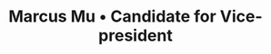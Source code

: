 ---
title: 'Marcus Mu • Candidate for Vice-president'
id: marcusmu
name: 'Marcus Mu'
position: Vice-president
video_length: '2:00'
youtube: lZ1_euxL-SA
biography: >
    I have always strived to live a holistic lifestyle, placing importance on both academics and extracurricular activities equally. Perhaps this can be attributed to my high-school days when nearly every student in Catholic High School was actively engaged in clubs and societies. It just so happened that my high school was especially encouraging when it comes to extracurricular activities. I guess I never left that culture behind even upon entering Sunway University in 2014 to pursue a degree in Computer Science.

    Within the first month of university life, I signed myself up to three different clubs representing my three main interests:Taekwondo, badminton and music. What began as a way of meeting new friends and filling up spare time evolved into a journey of honing my leadership and management skills. Most notably, I have been the president of the Sunway Badminton Club, Sunway Taekwondo Club and Sunway University Ensemble respectively. Taking the helm for three clubs has not only opened my eyes to various perspectives in leadership, but also showed me how much I still need to learn before I can become an effective and flexible leader.  


experiences:
    - title: President
      subtitle: Sunway University Ensemble
      year: 2017
    - title: President 
      subtitle: Sunway Taekwondo Club
      year: 2016
    - title: Marketing Executive
      subtitle: Sunway University Ensemble
      year: 2016
    - title: President
      subtitle: Sunway Badminton Club
      year: 2015
    - title: Vice President
      subtitle: Sunway Taekwondo Club
      year: 2014
    - title: President
      subtitle: Catholic High School Computer Club
      year: 2013
      
manifestos:
  
- title: Transparency
  content: There should be no veil between the students and the Student Council, in which everyone should be able to observe how the council operates, to understand its nature and function in the Sunway community.
- title: Feedback
  content: Given full transparency, students should be able to offer direct feedback to the Student Council in the hope of establishing a council that incorporates evaluation as an indispensable process to continuously improve itself to better serve the Sunway community.


others:
    - 3
    - 4
    - 2
    - 10

---